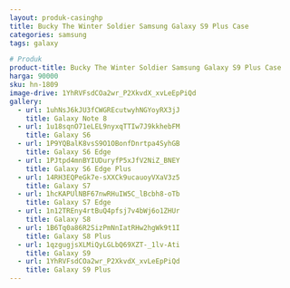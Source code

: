 ```yaml
---
layout: produk-casinghp
title: Bucky The Winter Soldier Samsung Galaxy S9 Plus Case
categories: samsung
tags: galaxy

# Produk
product-title: Bucky The Winter Soldier Samsung Galaxy S9 Plus Case
harga: 90000
sku: hn-1809
image-drive: 1YhRVFsdCOa2wr_P2XkvdX_xvLeEpPiQd
gallery:
  - url: 1uhNsJ6kJU3fCWGREcutwyhNGYoyRX3jJ
    title: Galaxy Note 8
  - url: 1u18sqnO71eLEL9nyxqTTIw7J9kkhebFM
    title: Galaxy S6
  - url: 1P9YQBalK8vsS9O1OBonfDnrtpa4SyhGB
    title: Galaxy S6 Edge
  - url: 1PJtpd4mnBYIUDuryfP5xJfV2NiZ_BNEY
    title: Galaxy S6 Edge Plus
  - url: 14RH3EQPeGk7e-sXXCk9ucauoyVXaV3z5
    title: Galaxy S7
  - url: 1hcKAPUlNBF67nwRHuIW5C_lBcbh8-oTb
    title: Galaxy S7 Edge
  - url: 1n12TREny4rtBuQ4pfsj7v4bWj6o1ZHUr
    title: Galaxy S8
  - url: 1B6Tq0a86R2SizPmNnIatRHw2hgWk9t1I
    title: Galaxy S8 Plus
  - url: 1qzgugjsXLMiQyLGLbQ69XZT-_1lv-Ati
    title: Galaxy S9
  - url: 1YhRVFsdCOa2wr_P2XkvdX_xvLeEpPiQd
    title: Galaxy S9 Plus
---
```

